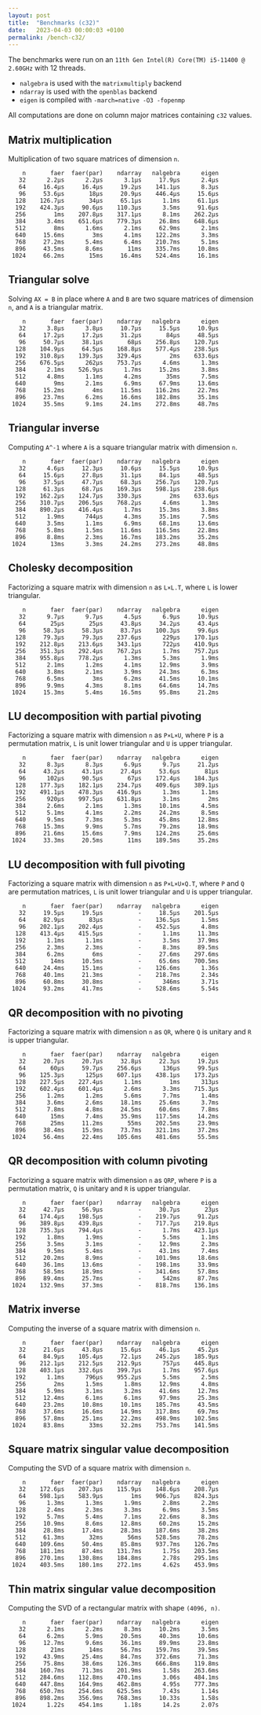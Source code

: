 ```yaml
---
layout: post
title:  "Benchmarks (c32)"
date:   2023-04-03 00:00:03 +0100
permalink: /bench-c32/
---
```


The benchmarks were run on an `11th Gen Intel(R) Core(TM) i5-11400 @ 2.60GHz` with 12 threads.  
- `nalgebra` is used with the `matrixmultiply` backend
- `ndarray` is used with the `openblas` backend
- `eigen` is compiled with `-march=native -O3 -fopenmp`

All computations are done on column major matrices containing `c32` values.

## Matrix multiplication

Multiplication of two square matrices of dimension `n`.

```
    n       faer  faer(par)    ndarray   nalgebra      eigen
   32      2.2µs      2.2µs      3.1µs     17.9µs      2.4µs
   64     16.4µs     16.4µs     19.2µs    141.1µs      8.3µs
   96     53.6µs       18µs     20.9µs    446.4µs     15.6µs
  128    126.7µs       34µs     65.1µs      1.1ms     61.1µs
  192    424.3µs     90.6µs    110.3µs      3.5ms     91.6µs
  256        1ms    207.8µs    317.1µs      8.1ms    262.2µs
  384      3.4ms    651.6µs    779.3µs     26.8ms    648.6µs
  512        8ms      1.6ms      2.1ms     62.9ms      2.1ms
  640     15.6ms        3ms      4.1ms    122.2ms      3.3ms
  768     27.2ms      5.4ms      6.4ms    210.7ms      5.1ms
  896     43.5ms      8.6ms       11ms    335.7ms     10.8ms
 1024     66.2ms       15ms     16.4ms    524.4ms     16.1ms
```

## Triangular solve

Solving `AX = B` in place where `A` and `B` are two square matrices of dimension `n`, and `A` is a triangular matrix.

```
    n       faer  faer(par)    ndarray   nalgebra      eigen
   32      3.8µs      3.8µs     10.7µs     15.5µs     10.9µs
   64     17.2µs     17.2µs     31.2µs       84µs     48.5µs
   96     50.7µs     38.1µs       68µs    256.8µs    120.7µs
  128    104.9µs     64.5µs    168.8µs    577.4µs    238.5µs
  192    310.8µs    139.3µs    329.4µs        2ms    633.6µs
  256    676.5µs      262µs    753.7µs      4.6ms      1.3ms
  384      2.1ms    526.9µs      1.7ms     15.2ms      3.8ms
  512      4.8ms      1.1ms      4.2ms       35ms      7.5ms
  640        9ms      2.1ms      6.9ms     67.9ms     13.6ms
  768     15.2ms        4ms     11.5ms    116.2ms     22.7ms
  896     23.7ms      6.2ms     16.6ms    182.8ms     35.1ms
 1024     35.5ms      9.1ms     24.1ms    272.8ms     48.7ms
```

## Triangular inverse

Computing `A^-1` where `A` is a square triangular matrix with dimension `n`.

```
    n       faer  faer(par)    ndarray   nalgebra      eigen
   32      4.6µs     12.3µs     10.6µs     15.5µs     10.9µs
   64     15.6µs     27.8µs     31.1µs     84.1µs     48.5µs
   96     37.5µs     47.7µs     68.3µs    256.7µs    120.7µs
  128     61.3µs     68.7µs    169.3µs    598.1µs    238.6µs
  192    162.2µs    124.7µs    330.3µs        2ms    633.6µs
  256    310.7µs    206.5µs    768.2µs      4.6ms      1.3ms
  384    890.2µs    416.4µs      1.7ms     15.3ms      3.8ms
  512      1.9ms      744µs      4.3ms     35.1ms      7.5ms
  640      3.5ms      1.1ms      6.9ms     68.1ms     13.6ms
  768      5.8ms      1.5ms     11.6ms    116.5ms     22.8ms
  896      8.8ms      2.3ms     16.7ms    183.2ms     35.2ms
 1024       13ms      3.3ms     24.2ms    273.2ms     48.8ms
```

## Cholesky decomposition

Factorizing a square matrix with dimension `n` as `L×L.T`, where `L` is lower triangular.

```
    n       faer  faer(par)    ndarray   nalgebra      eigen
   32      9.7µs      9.7µs      4.5µs      6.9µs     10.9µs
   64       25µs       25µs     43.8µs     34.2µs     43.4µs
   96     58.3µs     58.3µs     83.7µs    100.3µs     99.6µs
  128     79.3µs     79.3µs    237.6µs      229µs    170.1µs
  192    212.8µs    213.6µs    343.1µs      722µs    410.9µs
  256    351.3µs    292.4µs    767.2µs      1.7ms    757.2µs
  384    955.8µs    778.2µs      1.3ms      5.3ms      1.9ms
  512      2.1ms      1.2ms      4.1ms     12.9ms      3.9ms
  640      3.8ms      2.1ms      3.9ms     24.3ms      6.3ms
  768      6.5ms        3ms      6.2ms     41.5ms     10.1ms
  896      9.9ms      4.3ms      8.1ms     64.6ms     14.7ms
 1024     15.3ms      5.4ms     16.5ms     95.8ms     21.2ms
```

## LU decomposition with partial pivoting

Factorizing a square matrix with dimension `n` as `P×L×U`, where `P` is a permutation matrix, `L` is unit lower triangular and `U` is upper triangular.

```
    n       faer  faer(par)    ndarray   nalgebra      eigen
   32      8.3µs      8.3µs      6.9µs      9.7µs     21.2µs
   64     43.2µs     43.1µs     27.4µs     53.6µs       81µs
   96      102µs     90.5µs       67µs    172.4µs    184.3µs
  128    177.3µs    182.1µs    234.7µs    409.6µs    389.1µs
  192    491.1µs    478.3µs    416.9µs      1.3ms      1.1ms
  256      920µs    997.5µs    631.8µs      3.1ms        2ms
  384      2.6ms      2.1ms      1.3ms     10.1ms      4.5ms
  512      5.1ms      4.1ms      2.2ms     24.2ms      8.5ms
  640      9.5ms      7.3ms      5.3ms     45.8ms     12.8ms
  768     15.3ms      9.9ms      5.7ms     79.2ms     18.9ms
  896     21.6ms     15.6ms      7.9ms    124.2ms     25.6ms
 1024     33.3ms     20.5ms       11ms    189.5ms     35.2ms
```

## LU decomposition with full pivoting

Factorizing a square matrix with dimension `n` as `P×L×U×Q.T`, where `P` and `Q` are permutation matrices, `L` is unit lower triangular and `U` is upper triangular.

```
    n       faer  faer(par)    ndarray   nalgebra      eigen
   32     19.5µs     19.5µs          -     18.5µs    201.5µs
   64     82.9µs       83µs          -    136.5µs      1.5ms
   96    202.1µs    202.4µs          -    452.5µs      4.8ms
  128    413.4µs    415.5µs          -      1.1ms     11.3ms
  192      1.1ms      1.1ms          -      3.5ms     37.9ms
  256      2.3ms      2.3ms          -      8.3ms     89.5ms
  384      6.2ms        6ms          -     27.6ms    297.6ms
  512       14ms     10.5ms          -     65.6ms    700.5ms
  640     24.4ms     15.1ms          -    126.6ms      1.36s
  768     40.1ms     21.3ms          -    218.7ms      2.34s
  896     60.8ms     30.8ms          -      346ms      3.71s
 1024     93.2ms     41.7ms          -    528.6ms      5.54s
```

## QR decomposition with no pivoting

Factorizing a square matrix with dimension `n` as `QR`, where `Q` is unitary and `R` is upper triangular.

```
    n       faer  faer(par)    ndarray   nalgebra      eigen
   32     20.7µs     20.7µs     32.8µs     22.3µs     19.2µs
   64       60µs     59.7µs    256.6µs      136µs     99.5µs
   96    125.3µs      125µs    607.1µs    438.1µs    173.2µs
  128    227.5µs    227.4µs      1.1ms        1ms      313µs
  192    602.4µs    601.4µs      2.6ms      3.3ms    715.3µs
  256      1.2ms      1.2ms      5.6ms      7.7ms      1.4ms
  384      3.6ms      2.6ms     18.1ms     25.6ms      3.7ms
  512      7.8ms      4.8ms     24.5ms     60.6ms      7.8ms
  640       15ms      7.4ms     35.9ms    117.5ms     14.2ms
  768       25ms     11.2ms       55ms    202.5ms     23.9ms
  896     38.4ms     15.9ms     73.7ms    321.1ms     37.2ms
 1024     56.4ms     22.4ms    105.6ms    481.6ms     55.5ms
```

## QR decomposition with column pivoting

Factorizing a square matrix with dimension `n` as `QRP`, where `P` is a permutation matrix, `Q` is unitary and `R` is upper triangular.

```
    n       faer  faer(par)    ndarray   nalgebra      eigen
   32     42.7µs     56.9µs          -     30.7µs       23µs
   64    174.4µs    198.5µs          -    219.7µs     91.2µs
   96    389.8µs    439.8µs          -    717.7µs    219.8µs
  128    735.3µs    794.4µs          -      1.7ms    423.1µs
  192      1.8ms      1.9ms          -      5.5ms      1.1ms
  256      3.5ms      3.1ms          -     12.9ms      2.3ms
  384      9.5ms      5.4ms          -     43.1ms      7.4ms
  512     20.2ms      8.9ms          -    101.9ms     18.6ms
  640     36.1ms     13.6ms          -    198.1ms     33.9ms
  768     58.5ms     18.9ms          -    341.6ms     57.8ms
  896     89.4ms     25.7ms          -      542ms     87.7ms
 1024    132.9ms     37.3ms          -    818.7ms    136.1ms
```

## Matrix inverse

Computing the inverse of a square matrix with dimension `n`.

```
    n       faer  faer(par)    ndarray   nalgebra      eigen
   32     21.6µs     43.8µs     15.6µs     46.1µs     45.2µs
   64     84.9µs    105.4µs     72.1µs    245.2µs    185.9µs
   96    212.1µs    212.5µs    212.9µs      757µs    445.8µs
  128    403.1µs    332.6µs    399.7µs      1.7ms    957.6µs
  192      1.1ms      796µs    955.2µs      5.5ms      2.5ms
  256        2ms      1.5ms      1.8ms     12.9ms      4.8ms
  384      5.9ms      3.1ms      3.2ms     41.6ms     12.7ms
  512     12.4ms      6.1ms      6.1ms     97.9ms     25.3ms
  640     23.2ms     10.8ms     10.1ms    185.7ms     43.5ms
  768     37.6ms     16.6ms     14.9ms    317.8ms     69.7ms
  896     57.8ms     25.1ms     22.2ms    498.9ms    102.5ms
 1024     83.8ms       33ms     32.2ms    753.7ms    141.5ms
```

## Square matrix singular value decomposition

Computing the SVD of a square matrix with dimension `n`.

```
    n       faer  faer(par)    ndarray   nalgebra      eigen
   32    172.6µs    207.3µs    115.9µs    148.6µs    208.7µs
   64    598.1µs    583.9µs        1ms    906.7µs    824.3µs
   96      1.3ms      1.3ms      1.9ms      2.8ms      2.2ms
  128      2.4ms      2.3ms      3.3ms      6.9ms      3.5ms
  192      5.7ms      5.4ms      7.1ms     22.6ms      8.3ms
  256     10.9ms      8.6ms     12.8ms     60.2ms     15.2ms
  384     28.8ms     17.4ms     28.3ms    187.6ms     38.2ms
  512     61.3ms       32ms       56ms    528.5ms     78.2ms
  640    109.6ms     50.4ms     85.8ms    937.7ms    126.7ms
  768    181.1ms     87.4ms    131.7ms      1.75s    203.5ms
  896    270.1ms    130.8ms    184.8ms      2.78s    295.1ms
 1024    403.5ms    180.1ms    272.1ms      4.62s    453.9ms
```

## Thin matrix singular value decomposition

Computing the SVD of a rectangular matrix with shape `(4096, n)`.

```
    n       faer  faer(par)    ndarray   nalgebra      eigen
   32      2.1ms      2.2ms      8.3ms     10.2ms      3.5ms
   64      6.2ms      5.9ms     20.5ms     40.3ms     10.6ms
   96     12.7ms      9.6ms     36.1ms     89.9ms     23.8ms
  128       21ms       14ms     56.7ms    159.7ms     39.5ms
  192     43.9ms     25.4ms     84.7ms    372.6ms     71.3ms
  256     75.8ms     38.6ms    126.3ms    666.8ms    119.8ms
  384    160.7ms     71.3ms    201.9ms      1.58s    263.6ms
  512    284.6ms    112.8ms    470.1ms      3.06s    484.1ms
  640    447.8ms    164.9ms    462.8ms      4.95s    777.3ms
  768    650.7ms    254.6ms    625.5ms      7.43s      1.14s
  896    898.2ms    356.9ms    768.3ms     10.33s      1.58s
 1024      1.22s    454.1ms      1.18s      14.2s      2.07s
```
